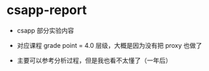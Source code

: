 # csapp-report

- csapp 部分实验内容

- 对应课程 grade point = 4.0 层级，大概是因为没有把 proxy 也做了
- 主要可以参考分析过程，但是我也看不太懂了（一年后）